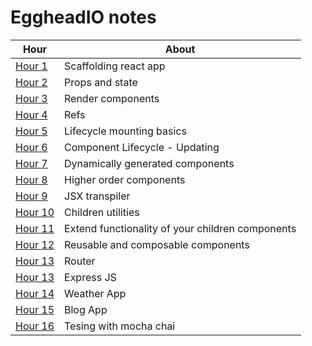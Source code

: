 # EggheadIO notes

|Hour|About|
|----|-----|
|[Hour 1](basics/hour1.md)|Scaffolding react app|
|[Hour 2](basics/hour2.md)|Props and state|
|[Hour 3](basics/hour3.md)|Render components|
|[Hour 4](basics/hour4.md)|Refs|
|[Hour 5](basics/hour5.md)|Lifecycle mounting basics|
|[Hour 6](basics/hour6.md)|Component Lifecycle - Updating|
|[Hour 7](basics/hour7.md)|Dynamically generated components|
|[Hour 8](basics/hour8.md)|Higher order components|
|[Hour 9](basics/hour9.md)|JSX transpiler|
|[Hour 10](basics/hour10.md)|Children utilities|
|[Hour 11](basics/hour111.md)|Extend functionality of your children components|
|[Hour 12](basics/hour12.md)|Reusable and composable components|
|[Hour 13](router/README.md)|Router|
|[Hour 13](expressapp/README.md)|Express JS|
|[Hour 14](https://github.com/bigappleinsider/weather-app)|Weather App|
|[Hour 15](https://github.com/bigappleinsider/blog-app)|Blog App|
|[Hour 16](https://github.com/bigappleinsider/react-testing)|Tesing with mocha chai|
